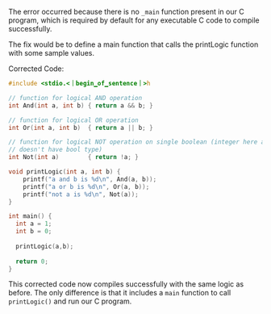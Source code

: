 The error occurred because there is no `_main` function present in our C program, which is required by default for any executable C code to compile successfully. 

The fix would be to define a main function that calls the printLogic function with some sample values.

Corrected Code:
```c
#include <stdio.<｜begin▁of▁sentence｜>h

// function for logical AND operation
int And(int a, int b) { return a && b; }

// function for logical OR operation
int Or(int a, int b)  { return a || b; }

// function for logical NOT operation on single boolean (integer here as C
// doesn't have bool type)
int Not(int a)        { return !a; }

void printLogic(int a, int b) {
    printf("a and b is %d\n", And(a, b));
    printf("a or b is %d\n", Or(a, b));
    printf("not a is %d\n", Not(a));
}

int main() {
  int a = 1;
  int b = 0;
  
  printLogic(a,b);
  
  return 0;
}
```
This corrected code now compiles successfully with the same logic as before. The only difference is that it includes a `main` function to call `printLogic()` and run our C program.

